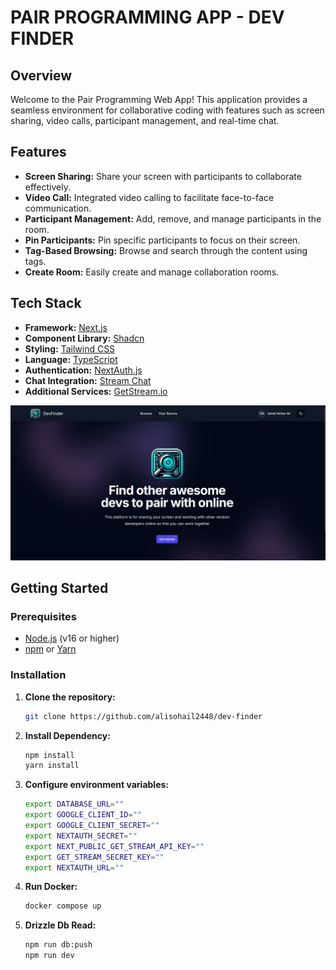 # PAIR PROGRAMMING APP - DEV FINDER

## Overview

Welcome to the Pair Programming Web App! This application provides a seamless environment for collaborative coding with features such as screen sharing, video calls, participant management, and real-time chat.

## Features

- **Screen Sharing:** Share your screen with participants to collaborate effectively.
- **Video Call:** Integrated video calling to facilitate face-to-face communication.
- **Participant Management:** Add, remove, and manage participants in the room.
- **Pin Participants:** Pin specific participants to focus on their screen.
- **Tag-Based Browsing:** Browse and search through the content using tags.
- **Create Room:** Easily create and manage collaboration rooms.

## Tech Stack

- **Framework:** [Next.js](https://nextjs.org/)
- **Component Library:** [Shadcn](https://shadcn.dev/)
- **Styling:** [Tailwind CSS](https://tailwindcss.com/)
- **Language:** [TypeScript](https://www.typescriptlang.org/)
- **Authentication:** [NextAuth.js](https://next-auth.js.org/)
- **Chat Integration:** [Stream Chat](https://getstream.io/chat/)
- **Additional Services:** [GetStream.io](https://getstream.io/)

![Dev Finder](public/image.png)



## Getting Started

### Prerequisites

- [Node.js](https://nodejs.org/) (v16 or higher)
- [npm](https://www.npmjs.com/) or [Yarn](https://yarnpkg.com/)

### Installation

1. **Clone the repository:**

   ```bash
   git clone https://github.com/alisohail2448/dev-finder

2. **Install Dependency:**

   ```bash
   npm install
   yarn install

3. **Configure environment variables:**

   ```bash
   export DATABASE_URL=""
   export GOOGLE_CLIENT_ID=""
   export GOOGLE_CLIENT_SECRET=""
   export NEXTAUTH_SECRET=""
   export NEXT_PUBLIC_GET_STREAM_API_KEY=""
   export GET_STREAM_SECRET_KEY=""
   export NEXTAUTH_URL=""
   ```

4. **Run Docker:**

   ```bash
   docker compose up
   ```

5. **Drizzle Db Read:**

   ```bash
   npm run db:push
   npm run dev
   ```
